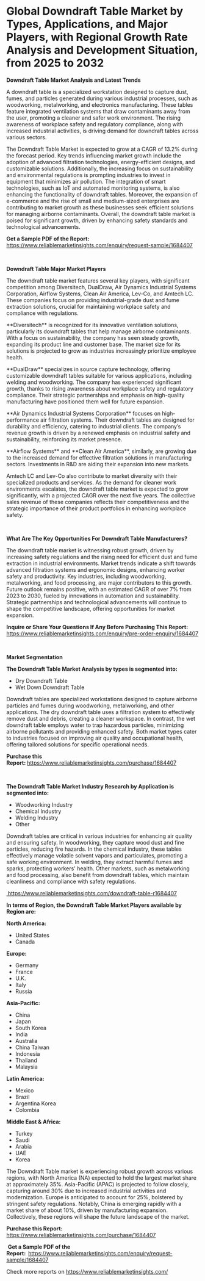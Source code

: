 <p><h1>Global Downdraft Table Market by Types, Applications, and Major Players, with Regional Growth Rate Analysis and Development Situation, from 2025 to 2032</h1></p><p><strong>Downdraft Table Market Analysis and Latest Trends</strong></p>
<p><p>A downdraft table is a specialized workstation designed to capture dust, fumes, and particles generated during various industrial processes, such as woodworking, metalworking, and electronics manufacturing. These tables feature integrated ventilation systems that draw contaminants away from the user, promoting a cleaner and safer work environment. The rising awareness of workplace safety and regulatory compliance, along with increased industrial activities, is driving demand for downdraft tables across various sectors.</p><p>The Downdraft Table Market is expected to grow at a CAGR of 13.2% during the forecast period. Key trends influencing market growth include the adoption of advanced filtration technologies, energy-efficient designs, and customizable solutions. Additionally, the increasing focus on sustainability and environmental regulations is prompting industries to invest in equipment that minimizes air pollution. The integration of smart technologies, such as IoT and automated monitoring systems, is also enhancing the functionality of downdraft tables. Moreover, the expansion of e-commerce and the rise of small and medium-sized enterprises are contributing to market growth as these businesses seek efficient solutions for managing airborne contaminants. Overall, the downdraft table market is poised for significant growth, driven by enhancing safety standards and technological advancements.</p></p>
<p><strong>Get a Sample PDF of the Report:&nbsp;</strong> <a href="https://www.reliablemarketinsights.com/enquiry/request-sample/1684407?utm_campaign=3044&utm_medium=2&utm_source=Github&utm_content=ia&utm_term=26032025&utm_id=downdraft-table">https://www.reliablemarketinsights.com/enquiry/request-sample/1684407</a></p>
<p>&nbsp;</p>
<p><strong>Downdraft Table Major Market Players</strong></p>
<p><p>The downdraft table market features several key players, with significant competition among Diversitech, DualDraw, Air Dynamics Industrial Systems Corporation, Airflow Systems, Clean Air America, Lev-Co, and Amtech LC. These companies focus on providing industrial-grade dust and fume extraction solutions, crucial for maintaining workplace safety and compliance with regulations.</p><p>**Diversitech** is recognized for its innovative ventilation solutions, particularly its downdraft tables that help manage airborne contaminants. With a focus on sustainability, the company has seen steady growth, expanding its product line and customer base. The market size for its solutions is projected to grow as industries increasingly prioritize employee health.</p><p>**DualDraw** specializes in source capture technology, offering customizable downdraft tables suitable for various applications, including welding and woodworking. The company has experienced significant growth, thanks to rising awareness about workplace safety and regulatory compliance. Their strategic partnerships and emphasis on high-quality manufacturing have positioned them well for future expansion.</p><p>**Air Dynamics Industrial Systems Corporation** focuses on high-performance air filtration systems. Their downdraft tables are designed for durability and efficiency, catering to industrial clients. The company’s revenue growth is driven by a renewed emphasis on industrial safety and sustainability, reinforcing its market presence.</p><p>**Airflow Systems** and **Clean Air America**, similarly, are growing due to the increased demand for effective filtration solutions in manufacturing sectors. Investments in R&D are aiding their expansion into new markets.</p><p>Amtech LC and Lev-Co also contribute to market diversity with their specialized products and services. As the demand for cleaner work environments escalates, the downdraft table market is expected to grow significantly, with a projected CAGR over the next five years. The collective sales revenue of these companies reflects their competitiveness and the strategic importance of their product portfolios in enhancing workplace safety.</p></p>
<p>&nbsp;</p>
<p><strong>What Are The Key Opportunities For Downdraft Table Manufacturers?</strong></p>
<p><p>The downdraft table market is witnessing robust growth, driven by increasing safety regulations and the rising need for efficient dust and fume extraction in industrial environments. Market trends indicate a shift towards advanced filtration systems and ergonomic designs, enhancing worker safety and productivity. Key industries, including woodworking, metalworking, and food processing, are major contributors to this growth. Future outlook remains positive, with an estimated CAGR of over 7% from 2023 to 2030, fueled by innovations in automation and sustainability. Strategic partnerships and technological advancements will continue to shape the competitive landscape, offering opportunities for market expansion.</p></p>
<p><strong>Inquire or Share Your Questions If Any Before Purchasing This Report:</strong> <a href="https://www.reliablemarketinsights.com/enquiry/pre-order-enquiry/1684407?utm_campaign=3044&utm_medium=2&utm_source=Github&utm_content=ia&utm_term=26032025&utm_id=downdraft-table">https://www.reliablemarketinsights.com/enquiry/pre-order-enquiry/1684407</a></p>
<p>&nbsp;</p>
<p><strong>Market Segmentation</strong></p>
<p><strong>The Downdraft Table Market Analysis by types is segmented into:</strong></p>
<p><ul><li>Dry Downdraft Table</li><li>Wet Down Downdraft Table</li></ul></p>
<p><p>Downdraft tables are specialized workstations designed to capture airborne particles and fumes during woodworking, metalworking, and other applications. The dry downdraft table uses a filtration system to effectively remove dust and debris, creating a cleaner workspace. In contrast, the wet downdraft table employs water to trap hazardous particles, minimizing airborne pollutants and providing enhanced safety. Both market types cater to industries focused on improving air quality and occupational health, offering tailored solutions for specific operational needs.</p></p>
<p><strong>Purchase this Report:&nbsp;</strong><a href="https://www.reliablemarketinsights.com/purchase/1684407?utm_campaign=3044&utm_medium=2&utm_source=Github&utm_content=ia&utm_term=26032025&utm_id=downdraft-table">https://www.reliablemarketinsights.com/purchase/1684407</a></p>
<p>&nbsp;</p>
<p><strong>The Downdraft Table Market Industry Research by Application is segmented into:</strong></p>
<p><ul><li>Woodworking Industry</li><li>Chemical Industry</li><li>Welding Industry</li><li>Other</li></ul></p>
<p><p>Downdraft tables are critical in various industries for enhancing air quality and ensuring safety. In woodworking, they capture wood dust and fine particles, reducing fire hazards. In the chemical industry, these tables effectively manage volatile solvent vapors and particulates, promoting a safe working environment. In welding, they extract harmful fumes and sparks, protecting workers' health. Other markets, such as metalworking and food processing, also benefit from downdraft tables, which maintain cleanliness and compliance with safety regulations.</p></p>
<p><a href="https://www.reliablemarketinsights.com/downdraft-table-r1684407?utm_campaign=3044&utm_medium=2&utm_source=Github&utm_content=ia&utm_term=26032025&utm_id=downdraft-table">&nbsp;https://www.reliablemarketinsights.com/downdraft-table-r1684407</a></p>
<p><strong>In terms of Region, the Downdraft Table Market Players available by Region are:</strong></p>
<p>
    <p> <strong> North America: </strong>
        <ul>
            <li>United States</li>
            <li>Canada</li>
        </ul>
        </p> 
    <p> <strong> Europe: </strong>
        <ul>
            <li>Germany</li>
            <li>France</li>
            <li>U.K.</li>
            <li>Italy</li>
            <li>Russia</li>
        </ul>
        </p> 
    <p> <strong> Asia-Pacific: </strong>
        <ul>
            <li>China</li>
            <li>Japan</li>
            <li>South Korea</li>
            <li>India</li>
            <li>Australia</li>
            <li>China Taiwan</li>
            <li>Indonesia</li>
            <li>Thailand</li>
            <li>Malaysia</li>
        </ul>
        </p> 
    <p> <strong> Latin America: </strong>
        <ul>
            <li>Mexico</li>
            <li>Brazil</li>
            <li>Argentina Korea</li>
            <li>Colombia</li>
        </ul>
        </p> 
    <p> <strong> Middle East & Africa: </strong>
        <ul>
            <li>Turkey</li>
            <li>Saudi</li>
            <li>Arabia</li>
            <li>UAE</li>
            <li>Korea</li>
        </ul>
    </p>
    </p>
<p><p>The Downdraft Table market is experiencing robust growth across various regions, with North America (NA) expected to hold the largest market share at approximately 35%. Asia-Pacific (APAC) is projected to follow closely, capturing around 30% due to increased industrial activities and modernization. Europe is anticipated to account for 25%, bolstered by stringent safety regulations. Notably, China is emerging rapidly with a market share of about 10%, driven by manufacturing expansion. Collectively, these regions will shape the future landscape of the market.</p></p>
<p><strong>Purchase this Report: </strong><a href="https://www.reliablemarketinsights.com/purchase/1684407?utm_campaign=3044&utm_medium=2&utm_source=Github&utm_content=ia&utm_term=26032025&utm_id=downdraft-table">https://www.reliablemarketinsights.com/purchase/1684407</a></p>
<p>&nbsp;<strong>Get a Sample PDF of the Report:&nbsp;&nbsp;</strong><a href="https://www.reliablemarketinsights.com/enquiry/request-sample/1684407?utm_campaign=3044&utm_medium=2&utm_source=Github&utm_content=ia&utm_term=26032025&utm_id=downdraft-table">https://www.reliablemarketinsights.com/enquiry/request-sample/1684407</a></p>
<p><strong></strong></p>
<p>Check more reports on <a href="https://www.reliablemarketinsights.com/?utm_campaign=3044&utm_medium=2&utm_source=Github&utm_content=ia&utm_term=26032025&utm_id=downdraft-table">https://www.reliablemarketinsights.com/</a></p>